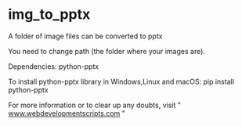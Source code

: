 # img_to_pptx

A folder of image files can be converted to pptx

You need to change path (the folder where your images are).

Dependencies:
  python-pptx
  
To install python-pptx library in Windows,Linux and macOS:
         pip install python-pptx

For more information or to clear up any doubts, visit " www.webdevelopmentscripts.com "

